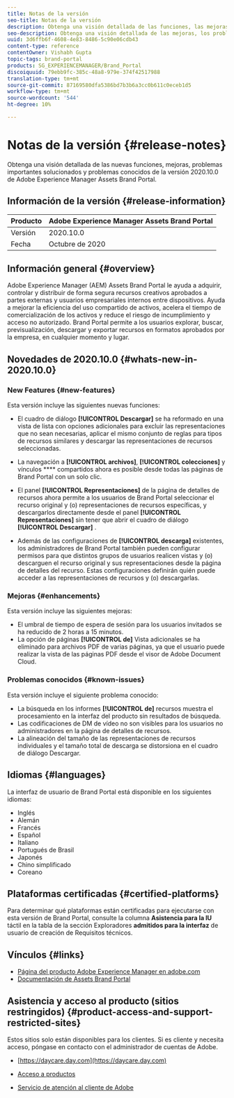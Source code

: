 ```yaml
---
title: Notas de la versión
seo-title: Notas de la versión
description: Obtenga una visión detallada de las funciones, las mejoras, los problemas críticos solucionados y los problemas conocidos de la versión 2020.10.0 de Adobe Experience Manager Assets Brand Portal.
seo-description: Obtenga una visión detallada de las mejoras, los problemas críticos solucionados y los problemas conocidos en la versión 2020.10.0 de Adobe Experience Manager Assets Brand Portal.
uuid: 3d6ffb6f-4608-4e83-8486-5c90e06cdb43
content-type: reference
contentOwner: Vishabh Gupta
topic-tags: brand-portal
products: SG_EXPERIENCEMANAGER/Brand_Portal
discoiquuid: 79ebb9fc-385c-48a8-979e-374f42517988
translation-type: tm+mt
source-git-commit: 87169580dfa5386bd7b3b6a3cc0b611c0eceb1d5
workflow-type: tm+mt
source-wordcount: '544'
ht-degree: 10%

---
```



# Notas de la versión {#release-notes}

Obtenga una visión detallada de las nuevas funciones, mejoras, problemas importantes solucionados y problemas conocidos de la versión 2020.10.0 de Adobe Experience Manager Assets Brand Portal.

## Información de la versión {#release-information}

| Producto | Adobe Experience Manager Assets Brand Portal |
|---|---|
| Versión | 2020.10.0 |
| Fecha | Octubre de 2020 |

## Información general {#overview}

Adobe Experience Manager (AEM) Assets Brand Portal le ayuda a adquirir, controlar y distribuir de forma segura recursos creativos aprobados a partes externas y usuarios empresariales internos entre dispositivos. Ayuda a mejorar la eficiencia del uso compartido de activos, acelera el tiempo de comercialización de los activos y reduce el riesgo de incumplimiento y acceso no autorizado. Brand Portal permite a los usuarios explorar, buscar, previsualización, descargar y exportar recursos en formatos aprobados por la empresa, en cualquier momento y lugar.

## Novedades de 2020.10.0 {#whats-new-in-2020.10.0}

### New Features {#new-features}

Esta versión incluye las siguientes nuevas funciones:

* El cuadro de diálogo **[!UICONTROL Descargar]** se ha reformado en una vista de lista con opciones adicionales para excluir las representaciones que no sean necesarias, aplicar el mismo conjunto de reglas para tipos de recursos similares y descargar las representaciones de recursos seleccionadas.

<!--
* The new **[!UICONTROL Download]** dialog now appears with all the renditions of the selected assets or folders containing assets in a list view, wherein the Brand Portal users can apply same set of renditions for similar asset types and download the selected asset renditions. 
-->

* La navegación a **[!UICONTROL archivos]**, **[!UICONTROL colecciones]** y vínculos **** compartidos ahora es posible desde todas las páginas de Brand Portal con un solo clic.

* El panel **[!UICONTROL Representaciones]** de la página de detalles de recursos ahora permite a los usuarios de Brand Portal seleccionar el recurso original y (o) representaciones de recursos específicas, y descargarlos directamente desde el panel **[!UICONTROL Representaciones]** sin tener que abrir el cuadro de diálogo **[!UICONTROL Descargar]** .

<!--
Brand Portal users can exclude specific renditions which are not required and directly download the original asset and its renditions from the **[!UICONTROL Renditions]** panel on the asset details page. 
-->

* Además de las configuraciones de **[!UICONTROL descarga]** existentes, los administradores de Brand Portal también pueden configurar permisos para que distintos grupos de usuarios realicen vistas y (o) descarguen el recurso original y sus representaciones desde la página de detalles del recurso. Estas configuraciones definirán quién puede acceder a las representaciones de recursos y (o) descargarlas.

### Mejoras {#enhancements}

Esta versión incluye las siguientes mejoras:

* El umbral de tiempo de espera de sesión para los usuarios invitados se ha reducido de 2 horas a 15 minutos.
* La opción de páginas **[!UICONTROL de]** Vista adicionales se ha eliminado para archivos PDF de varias páginas, ya que el usuario puede realizar la vista de las páginas PDF desde el visor de Adobe Document Cloud.


<!--
### Critical Issues Fixed {#critical-issues-fixed}

This release includes fixes to the following critical issue:

* The users are not able to view the PDF pages if the PDF contains sub assets.
-->

### Problemas conocidos {#known-issues}

Esta versión incluye el siguiente problema conocido:

* La búsqueda en los informes **[!UICONTROL de]** recursos muestra el procesamiento en la interfaz del producto sin resultados de búsqueda.
* Las codificaciones de DM de vídeo no son visibles para los usuarios no administradores en la página de detalles de recursos.
* La alineación del tamaño de las representaciones de recursos individuales y el tamaño total de descarga se distorsiona en el cuadro de diálogo Descargar.



<!--
* Download Settings configuration to configure asset download from Brand Portal. Fast download, custom renditions, and system renditions are the available configurations. 
-->

<!--
* Document Viewer has been introduced to enhance the PDF viewing experience. New options are available for viewing the PDF files in Brand Portal.

* Advances in the asset download process which improves the Brand Portal user experience while [downloading assets from Brand Portal](brand-portal-download-assets.md). Brand Portal administrators can configure **[!UICONTROL Fast Download]**, **[!UICONTROL Custom Renditions]**, and **[!UICONTROL System Renditions]** from the **[!UICONTROL Download]** settings. 

For details, see [what's new in Brand Portal 6.4.7](whats-new.md). 

### Critical Issues Fixed {#critical-issues-fixed-647}

This release includes fixes to the following critical issues:

* The viewer users are not permitted to share link for collections but the option to share is visible to them on the product interface.

* The **[!UICONTROL Download]** button on the options bar does not list all the licensed assets of the selected folder.

* The search takes longer to show the results for certain keywords.

* The **[!UICONTROL Agree]** and **[!UICONTROL Disagree]** check boxes does not appear on bulk selection of licensed and unlicensed assets during download.

* Filter-based search shows processing on the product interface with no search result. 

* The assets do not download from share link if the shared folder contains numerous and large assets.


### Known Issues {#known-issues-647}

This release includes the following known issues:

* If multiple assets are selected, license text does not appear on clicking Terms and Conditions on the license agreement page during download using share link.   

-->

## Idiomas {#languages}

La interfaz de usuario de Brand Portal está disponible en los siguientes idiomas:

* Inglés
* Alemán
* Francés
* Español
* Italiano
* Portugués de Brasil
* Japonés
* Chino simplificado
* Coreano

## Plataformas certificadas {#certified-platforms}

Para determinar qué plataformas están certificadas para ejecutarse con esta versión de Brand Portal, consulte la columna **Asistencia para la IU** táctil en la tabla de la sección Exploradores **admitidos para la interfaz** de usuario de creación de Requisitos [](https://helpx.adobe.com/experience-manager/6-4/sites/deploying/using/technical-requirements.html)técnicos.

## Vínculos {#links}

* [Página del producto Adobe Experience Manager en adobe.com](http://www.adobe.com/in/marketing-cloud/experience-manager.html)
* [Documentación de Assets Brand Portal](https://helpx.adobe.com/es/experience-manager/brand-portal/user-guide.html)

## Asistencia y acceso al producto (sitios restringidos) {#product-access-and-support-restricted-sites}

Estos sitios solo están disponibles para los clientes. Si es cliente y necesita acceso, póngase en contacto con el administrador de cuentas de Adobe.

* [https://daycare.day.com](https://daycare.day.com)

* [Acceso a productos](https://login.marketing.adobe.com)

* [Servicio de atención al cliente de Adobe](https://helpx.adobe.com/contact.html)
